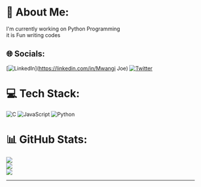 # 💫 About Me:
I'm currently working on Python Programming<br>it is Fun writing codes<br>


## 🌐 Socials:
[![LinkedIn](https://img.shields.io/badge/LinkedIn-%230077B5.svg?logo=linkedin&logoColor=white)](https://linkedin.com/in/Mwangi Joe) [![Twitter](https://img.shields.io/badge/Twitter-%231DA1F2.svg?logo=Twitter&logoColor=white)](https://twitter.com/@joeeeazyy) 

# 💻 Tech Stack:
![C](https://img.shields.io/badge/c-%2300599C.svg?style=for-the-badge&logo=c&logoColor=white) ![JavaScript](https://img.shields.io/badge/javascript-%23323330.svg?style=for-the-badge&logo=javascript&logoColor=%23F7DF1E) ![Python](https://img.shields.io/badge/python-3670A0?style=for-the-badge&logo=python&logoColor=ffdd54)
# 📊 GitHub Stats:
![](https://github-readme-stats.vercel.app/api?username=joeeazy&theme=dark&hide_border=false&include_all_commits=false&count_private=false)<br/>
![](https://github-readme-streak-stats.herokuapp.com/?user=joeeazy&theme=dark&hide_border=false)<br/>
![](https://github-readme-stats.vercel.app/api/top-langs/?username=joeeazy&theme=dark&hide_border=false&include_all_commits=false&count_private=false&layout=compact)

---

